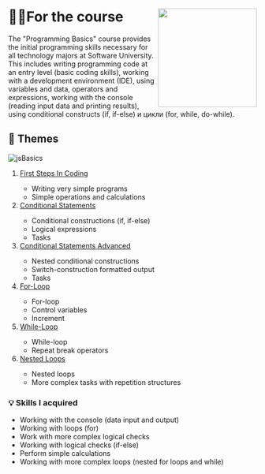 # 👨‍🎓For the course  <img src="https://user-images.githubusercontent.com/106147027/181109879-4529ad22-8d25-49fe-b28b-0d8bc808c5a4.jpg" align="right" width="200" height="200"> 

The "Programming Basics" course provides the initial programming skills necessary for all technology majors at Software University. This includes writing programming code at an entry level (basic coding skills), working with a development environment (IDE), using variables and data, operators and expressions, working with the console (reading input data and printing results), using conditional constructs (if, if-else) и цикли (for, while, do-while).

## 📑 Themes

![jsBasics](https://user-images.githubusercontent.com/106147027/181112993-4c6967f9-e525-489a-aab8-34d16babbcd2.png) 

<ol>
  <li><a href="https://softuni.bg/trainings/3631/programming-basics-with-javascript-march-2022#lesson-36649">First Steps In Coding<a/>
  <ul>
    <li>Writing very simple programs 
    <li>Simple operations and calculations
   </ul> 
  <li><a href="https://softuni.bg/trainings/3631/programming-basics-with-javascript-march-2022#lesson-36651">Conditional Statements<a/>
  <ul>
    <li>Conditional constructions (if, if-else) 
    <li>Logical expressions
    <li>Tasks
   </ul> 
  <li><a href="https://softuni.bg/trainings/3631/programming-basics-with-javascript-march-2022#lesson-36653">Conditional Statements Advanced<a/>
  <ul>
    <li>Nested conditional constructions
    <li>Switch-construction formatted output
    <li>Tasks
   </ul> 
  <li><a href="https://softuni.bg/trainings/3631/programming-basics-with-javascript-march-2022#lesson-36655">For-Loop<a/>
  <ul>
    <li>For-loop
    <li>Control variables
    <li>Increment 
   </ul> 
  <li><a href="https://softuni.bg/trainings/3631/programming-basics-with-javascript-march-2022#lesson-36657">While-Loop<a/>
  <ul>
    <li>While-loop
    <li>Repeat break operators
   </ul> 
  <li><a href="https://softuni.bg/trainings/3631/programming-basics-with-javascript-march-2022#lesson-36659">Nested Loops<a/>
  <ul>
    <li>Nested loops
    <li>More complex tasks with repetition structures
   </ul> 
</ol>

### 💡 Skills I acquired

<ul>
  <li>Working with the console (data input and output)
  <li>Working with loops (for)
  <li>Work with more complex logical checks
  <li>Working with logical checks (if-else)
  <li>Perform simple calculations
  <li>Working with more complex loops (nested for loops and while)
</ul>
